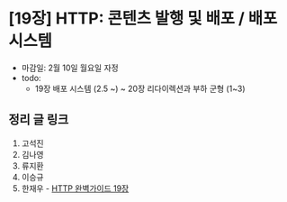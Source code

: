 # [19장] HTTP: 콘텐츠 발행 및 배포 / 배포 시스템

- 마감일: 2월 10일 월요일 자정
- todo:
  - 19장 배포 시스템 (2.5 ~) ~ 20장 리다이렉션과 부하 군형 (1~3)

## 정리 글 링크

1. 고석진
2. 김나영
3. 류지환
4. 이승규
5. 한재우 - [HTTP 완벽가이드 19장](https://bebiangel.github.io/2020/02/10/http-guide-chap19/)
